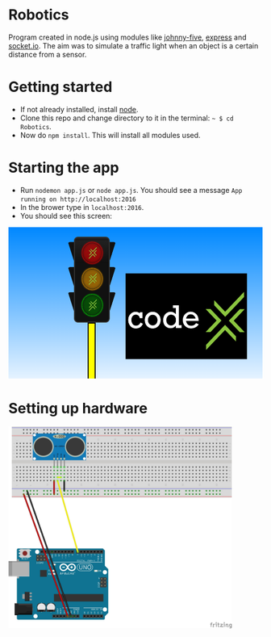 # Robotics
Program created in node.js using modules like [johnny-five](http://johnny-five.io/), [express](https://www.npmjs.com/package/express) and [socket.io](https://www.npmjs.com/package/socket.io). The aim was to simulate a traffic light when an object is a certain distance from a sensor.

# Getting started
* If not already installed, install [node](https://www.digitalocean.com/community/tutorials/how-to-install-node-js-on-ubuntu-16-04).
* Clone this repo and change directory to it in the terminal: `~ $ cd Robotics`.
* Now do `npm install`. This will install all modules used.

# Starting the app
* Run `nodemon app.js` or `node app.js`. You should see a message `App running on http://localhost:2016`
* In the brower type in `localhost:2016`.
* You should see this screen:
 <img src="./public/img/screen.png" height="300px">

 # Setting up hardware
  <img src="./public/img/setup.jpg" height="400px">

